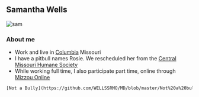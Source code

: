 

## Samantha Wells

![sam](http://picsum.photos/200/200)

### About me

- Work and live in [Columbia](http://www.visitcolumbiamo.com/) Missouri
- I have a pitbull names Rosie. We rescheduled her from the [Central Missouri Humane Society](https://cmhspets.org/)
- While working full time, I also participate part time, online through [Mizzou Online](https://online.missouri.edu/)

```html
[Not a Bully](https://github.com/WELLSSRMO/MD/blob/master/Not%20a%20bully.md)
```


